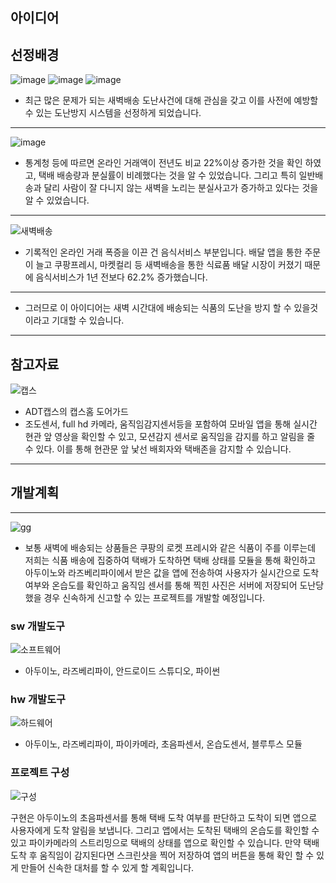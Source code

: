 ## 아이디어 

## 선정배경




![image](https://user-images.githubusercontent.com/77609451/125259715-8aba3700-e33a-11eb-9c4c-999dba849bfb.png)
![image](https://user-images.githubusercontent.com/77609451/125259733-90178180-e33a-11eb-8e6c-851f0787aab6.png)
![image](https://user-images.githubusercontent.com/77609451/125259744-93ab0880-e33a-11eb-83dd-e875f924a47e.png)


+ 최근 많은 문제가 되는 새벽배송 도난사건에 대해 관심을 갖고 이를 사전에 예방할 수 있는 도난방지 시스템을 선정하게 되었습니다.


***




![image](https://user-images.githubusercontent.com/77609451/125262343-0f0db980-e33d-11eb-8403-c72e13a4704c.png)

+ 통계청 등에 따르면 온라인 거래액이 전년도 비교 22%이상 증가한 것을 확인 하였고, 택배 배송량과 분실률이 비례했다는 것을 알 수 있었습니다.
그리고 특히 일반배송과 달리 사람이 잘 다니지 않는 새벽을 노리는 분실사고가 증가하고 있다는 것을 알 수 있었습니다. 

***

![새벽배송](https://user-images.githubusercontent.com/77609451/125267452-ca385180-e341-11eb-83e2-9dc3bf40962d.PNG)

+ 기록적인 온라인 거래 폭증을 이끈 건 음식서비스 부분입니다.
배달 앱을 통한 주문이 늘고 쿠팡프레시, 마켓컬리 등 새벽배송을 통한 식료품 배달 시장이 커졌기 때문에 음식서비스가 1년 전보다 62.2% 증가했습니다. 

***

+ 그러므로 이 아이디어는 새벽 시간대에 배송되는 식품의 도난을 방지 할 수 있을것이라고 기대할 수 있습니다.

***
## 참고자료


![캡스](https://user-images.githubusercontent.com/77609451/125299247-ef3dbc00-e363-11eb-8025-e70fc179114b.PNG)

+ ADT캡스의 캡스홈 도어가드
+ 조도센서, full hd 카메라, 움직임감지센서등을 포함하여 모바일 앱을 통해 실시간 현관 앞 영상을 확인할 수 있고, 모션감지 센서로 움직임을 감지를 하고 알림을 줄 수 있다. 이를 통해 현관문 앞 낯선 배회자와 택배존을 감지할 수 있습니다.
***
## 개발계획
***


![gg](https://user-images.githubusercontent.com/77609451/125288123-bba96480-e358-11eb-9157-f2a9e8f122d0.PNG)


+ 보통 새벽에 배송되는 상품들은 쿠팡의 로켓 프레시와 같은 식품이 주를 이루는데 저희는 식품 배송에 집중하여 택배가 도착하면 택배 상태를 모듈을 통해 확인하고 아두이노와 라즈베리파이에서 받은 값을 앱에 전송하여 사용자가 실시간으로 도착 여부와 온습도를 확인하고 움직임 센서를 통해 찍힌 사진은 서버에 저장되어 도난당했을 경우 신속하게 신고할 수 있는 프로젝트를 개발할 예정입니다.  








### sw 개발도구

![소프트웨어](https://user-images.githubusercontent.com/77609451/126068457-62c24bf2-d845-48d3-9363-ec6ea0e584eb.PNG)

+ 아두이노, 라즈베리파이, 안드로이드 스튜디오, 파이썬



### hw 개발도구

![하드웨어](https://user-images.githubusercontent.com/77609451/126068476-fcd18b48-5fc3-4c26-a8a8-c31b04b2505f.PNG)

+ 아두이노, 라즈베리파이, 파이카메라, 초음파센서, 온습도센서, 블루투스 모듈



### 프로젝트 구성

![구성](https://user-images.githubusercontent.com/77609451/126068853-3a9b6524-c8e2-4e82-bab5-d6eb1555d665.PNG)

구현은 아두이노의 초음파센서를 통해 택배 도착 여부를 판단하고 도착이 되면 앱으로 사용자에게 도착 알림을 보냅니다. 그리고 앱에서는 도착된 택배의 온습도를 확인할 수 있고 파이카메라의 스트리밍으로 택배의 상태를 앱으로 확인할 수 있습니다. 만약 택배 도착 후 움직임이 감지된다면 스크린샷을 찍어 저장하여 앱의 버튼을 통해 확인 할 수 있게 만들어 신속한 대처를 할 수 있게 할 계획입니다.

